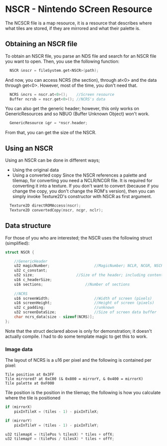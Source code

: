 # NSCR - Nintendo SCreen Resource
The NCSCR file is a map resource, it is a resource that describes where what tiles are stored, if they are mirrored and what their palette is.
## Obtaining an NSCR file
To obtain an NSCR file, you parse an NDS file and search for an NSCR file you want to open. Then, you use the following function:
```cpp
  NSCR &nscr = fileSystem.get<NSCR>(path);
```
And now, you can access NCRS (the section), through at<0> and the data through get<0>. However, most of the time, you don't need that.
```cpp
  NCRS &ncrs = nscr.at<0>();    //Screen resource
  Buffer ncrsb = nscr.get<0>(); //NCRS's data
```
You can also get the generic header; however, this only works on GenericResources and so NBUO (Buffer Unknown Object) won't work.
```cpp
  GenericResource &gr = *nscr.header;
```
From that, you can get the size of the NSCR.
## Using an NSCR
Using an NSCR can be done in different ways;
- Using the original data
- Using a converted copy
Since the NSCR references a palette and tilemap, for converting you need a NCLR/NCGR file. It is required for converting it into a texture. If you don't want to convert (because if you change the copy, you don't change the ROM's version), then you can simply invoke Texture2D's constructor with NSCR as first argument.
```cpp
  Texture2D directROMAccess(nscr);
  Texture2D convertedCopy(nscr, ncgr, nclr);
```
## Data structure
For those of you who are interested; the NSCR uses the following struct (simplified):
```cpp
struct NSCR {

	//GenericHeader
	u32 magicNumber;			        //MagicNumber; NCLR, NCGR, NSCR, etc.
	u32 c_constant;
	u32 size;					//Size of the header; including contents
	u16 c_headerSize;
	u16 sections;					//Number of sections
    
	//NCRS
	u16 screenWidth;			        //Width of screen (pixels)
	u16 screenHeight;			        //Height of screen (pixels)
	u32 c_padding;				        //unknown
	u32 screenDataSize;		       	 	//Size of screen data buffer
	char ncrs_data[size - sizeof(NCRS)];
};
```
Note that the struct declared above is only for demonstration; it doesn't actually compile. I had to do some template magic to get this to work.
### Image data
The layout of NCRS is a u16 per pixel and the following is contained per pixel:
```
Tile position at 0x3FF
Tile mirrored? at 0xC00 (& 0x800 = mirrorY, & 0x400 = mirrorX)
Tile palette at 0xF000
```
Tile position is the position in the tilemap; the following is how you calculate where the tile is positioned
```cpp
if (mirrorX)
	pixInTileX = (tiles - 1) - pixInTileX;

if (mirrorY)
	pixInTileY = (tiles - 1) - pixInTileY;

u32 tilemapX = (tilePos % tilesX) * tiles + offX;
u32 tilemapY = (tilePos / tilesX) * tiles + offY;
```
